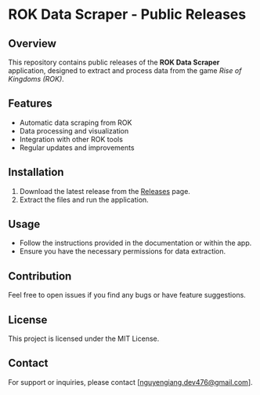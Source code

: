 # ROK Data Scraper - Public Releases

## Overview
This repository contains public releases of the **ROK Data Scraper** application, designed to extract and process data from the game *Rise of Kingdoms (ROK)*.

## Features
- Automatic data scraping from ROK
- Data processing and visualization
- Integration with other ROK tools
- Regular updates and improvements

## Installation
1. Download the latest release from the [Releases](https://github.com/bingii98/ROK-DataScraper-App/releases) page.
2. Extract the files and run the application.

## Usage
- Follow the instructions provided in the documentation or within the app.
- Ensure you have the necessary permissions for data extraction.

## Contribution
Feel free to open issues if you find any bugs or have feature suggestions.

## License
This project is licensed under the MIT License.

## Contact
For support or inquiries, please contact [nguyengiang.dev476@gmail.com].

